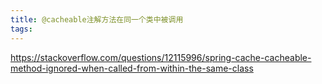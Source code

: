 ```yaml
---
title: @cacheable注解方法在同一个类中被调用
tags:
---
```


https://stackoverflow.com/questions/12115996/spring-cache-cacheable-method-ignored-when-called-from-within-the-same-class